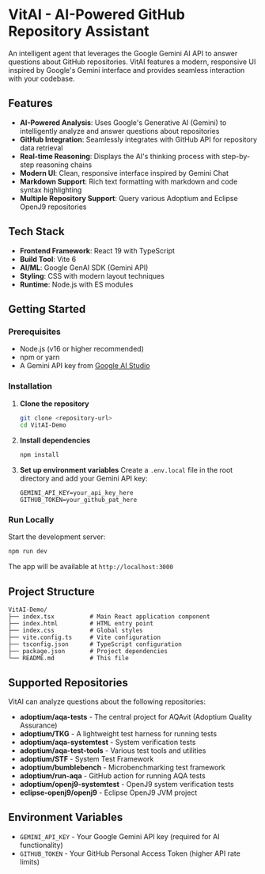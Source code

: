 # VitAI - AI-Powered GitHub Repository Assistant

An intelligent agent that leverages the Google Gemini AI API to answer questions about GitHub repositories. VitAI features a modern, responsive UI inspired by Google's Gemini interface and provides seamless interaction with your codebase.

## Features

- **AI-Powered Analysis**: Uses Google's Generative AI (Gemini) to intelligently analyze and answer questions about repositories
- **GitHub Integration**: Seamlessly integrates with GitHub API for repository data retrieval
- **Real-time Reasoning**: Displays the AI's thinking process with step-by-step reasoning chains
- **Modern UI**: Clean, responsive interface inspired by Gemini Chat
- **Markdown Support**: Rich text formatting with markdown and code syntax highlighting
- **Multiple Repository Support**: Query various Adoptium and Eclipse OpenJ9 repositories

## Tech Stack

- **Frontend Framework**: React 19 with TypeScript
- **Build Tool**: Vite 6
- **AI/ML**: Google GenAI SDK (Gemini API)
- **Styling**: CSS with modern layout techniques
- **Runtime**: Node.js with ES modules

## Getting Started

### Prerequisites

- Node.js (v16 or higher recommended)
- npm or yarn
- A Gemini API key from [Google AI Studio](https://aistudio.google.com/app/apikey)

### Installation

1. **Clone the repository**
   ```bash
   git clone <repository-url>
   cd VitAI-Demo
   ```

2. **Install dependencies**
   ```bash
   npm install
   ```

3. **Set up environment variables**
   Create a `.env.local` file in the root directory and add your Gemini API key:
   ```
   GEMINI_API_KEY=your_api_key_here
   GITHUB_TOKEN=your_github_pat_here
   ```

### Run Locally

Start the development server:
```bash
npm run dev
```

The app will be available at `http://localhost:3000`

## Project Structure

```
VitAI-Demo/
├── index.tsx          # Main React application component
├── index.html         # HTML entry point
├── index.css          # Global styles
├── vite.config.ts     # Vite configuration
├── tsconfig.json      # TypeScript configuration
├── package.json       # Project dependencies
└── README.md          # This file
```

## Supported Repositories

VitAI can analyze questions about the following repositories:

- **adoptium/aqa-tests** - The central project for AQAvit (Adoptium Quality Assurance)
- **adoptium/TKG** - A lightweight test harness for running tests
- **adoptium/aqa-systemtest** - System verification tests
- **adoptium/aqa-test-tools** - Various test tools and utilities
- **adoptium/STF** - System Test Framework
- **adoptium/bumblebench** - Microbenchmarking test framework
- **adoptium/run-aqa** - GitHub action for running AQA tests
- **adoptium/openj9-systemtest** - OpenJ9 system verification tests
- **eclipse-openj9/openj9** - Eclipse OpenJ9 JVM project

## Environment Variables

- `GEMINI_API_KEY` - Your Google Gemini API key (required for AI functionality)
- `GITHUB_TOKEN` - Your GitHub Personal Access Token (higher API rate limits)

